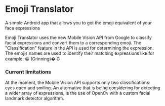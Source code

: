 # Emoji Translator
A simple Android app that allows you to get the emoji equivalent of your face expressions

Emoji Translator uses the new Mobile Vision API from Google to classify facial expressions and convert them to a corresponding emoji. The "Classification" feature in the API is used for determining the expression. The emojis names are used to identify their matching expressions like for example: :grinning: (Grinning)� G


### Current limitations
At the moment, the Mobile Vision API supports only two classifications: eyes open and smiling. An alternative that is being considering for detecting a wider array of expressions, is the use of OpenCv with a custom facial landmark detector algorithm.
